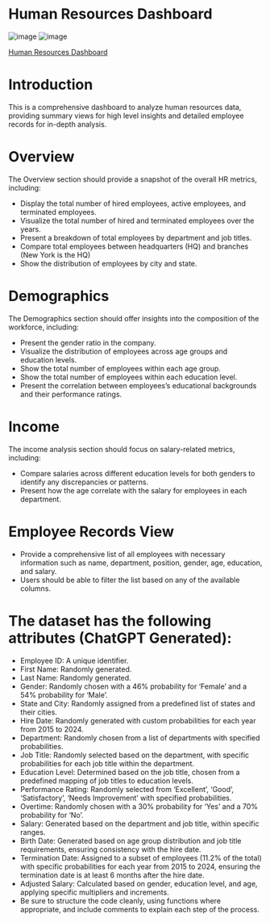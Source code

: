 # Human Resources Dashboard

![image](https://github.com/user-attachments/assets/e1f2a0a9-0aba-4ada-b142-a1aeaea85214)
![image](https://github.com/user-attachments/assets/b4dbd54d-16a3-4447-8121-f66ac7638135)

[Human Resources Dashboard](https://public.tableau.com/app/profile/shaula.marquez/viz/HRDashboardportfolio/HRSummary?publish=yes)

# Introduction 

This is a comprehensive dashboard to analyze human resources data, providing summary views for high level insights and detailed employee records for in-depth analysis.

# Overview
The Overview section should provide a snapshot of the overall HR metrics, including:

* Display the total number of hired employees, active employees, and terminated employees.
* Visualize the total number of hired and terminated employees over the years.
* Present a breakdown of total employees by department and job titles.
* Compare total employees between headquarters (HQ) and branches (New York is the HQ)
* Show the distribution of employees by city and state.

# Demographics
The Demographics section should offer insights into the composition of the workforce, including:

* Present the gender ratio in the company.
* Visualize the distribution of employees across age groups and education levels.
* Show the total number of employees within each age group.
* Show the total number of employees within each education level.
* Present the correlation between employees’s educational backgrounds and their performance ratings.

# Income
The income analysis section should focus on salary-related metrics, including:

* Compare salaries across different education levels for both genders to identify any discrepancies or patterns.
* Present how the age correlate with the salary for employees in each department.

# Employee Records View

* Provide a comprehensive list of all employees with necessary information such as name, department, position, gender, age, education, and salary.
* Users should be able to filter the list based on any of the available columns.

# The dataset has the following attributes (ChatGPT Generated):
* Employee ID: A unique identifier.
* First Name: Randomly generated.
* Last Name: Randomly generated.
* Gender: Randomly chosen with a 46% probability for ‘Female’ and a 54% probability for ‘Male’.
* State and City: Randomly assigned from a predefined list of states and their cities.
* Hire Date: Randomly generated with custom probabilities for each year from 2015 to 2024.
* Department: Randomly chosen from a list of departments with specified probabilities.
* Job Title: Randomly selected based on the department, with specific probabilities for each job title within the department.
* Education Level: Determined based on the job title, chosen from a predefined mapping of job titles to education levels.
* Performance Rating: Randomly selected from ‘Excellent’, ‘Good’, ‘Satisfactory’, ‘Needs Improvement’ with specified probabilities.
* Overtime: Randomly chosen with a 30% probability for ‘Yes’ and a 70% probability for ‘No’.
* Salary: Generated based on the department and job title, within specific ranges.
* Birth Date: Generated based on age group distribution and job title requirements, ensuring consistency with the hire date.
* Termination Date: Assigned to a subset of employees (11.2% of the total) with specific probabilities for each year from 2015 to 2024, ensuring the termination date is at least 6 months after the hire date.
* Adjusted Salary: Calculated based on gender, education level, and age, applying specific multipliers and increments.
* Be sure to structure the code cleanly, using functions where appropriate, and include comments to explain each step of the process.

